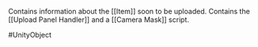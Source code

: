 Contains information about the [[Item]] soon to be uploaded.
Contains the [[Upload Panel Handler]] and a [[Camera Mask]] script.

#UnityObject 